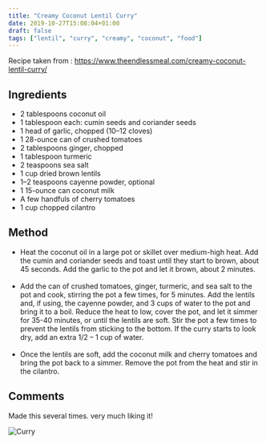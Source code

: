 ```yaml
---
title: "Creamy Coconut Lentil Curry"
date: 2019-10-27T15:08:04+01:00
draft: false
tags: ["lentil", "curry", "creamy", "coconut", "food"]
---
```


Recipe taken from : https://www.theendlessmeal.com/creamy-coconut-lentil-curry/

## Ingredients

* 2 tablespoons coconut oil
* 1 tablespoon each: cumin seeds and coriander seeds
* 1 head of garlic, chopped (10–12 cloves)
* 1 28-ounce can of crushed tomatoes
* 2 tablespoons ginger, chopped
* 1 tablespoon turmeric
* 2 teaspoons sea salt
* 1 cup dried brown lentils
* 1–2 teaspoons cayenne powder, optional
* 1 15-ounce can coconut milk
* A few handfuls of cherry tomatoes
* 1 cup chopped cilantro

## Method

* Heat the coconut oil in a large pot or skillet over medium-high heat. Add the cumin and coriander seeds and toast until they start to brown, about 45 seconds. Add the garlic to the pot and let it brown, about 2 minutes.
<br><br>
* Add the can of crushed tomatoes, ginger, turmeric, and sea salt to the pot and cook, stirring the pot a few times, for 5 minutes. Add the lentils and, if using, the cayenne powder, and 3 cups of water to the pot and bring it to a boil. Reduce the heat to low, cover the pot, and let it simmer for 35-40 minutes, or until the lentils are soft. Stir the pot a few times to prevent the lentils from sticking to the bottom. If the curry starts to look dry, add an extra 1/2 – 1 cup of water.
<br><br>
* Once the lentils are soft, add the coconut milk and cherry tomatoes and bring the pot back to a simmer. Remove the pot from the heat and stir in the cilantro.

## Comments

Made this several times. very much liking it!

![Curry](/food/images/rogan-and-dhal-2.jpg)